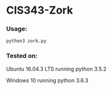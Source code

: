 # CIS343-Zork

### Usage:

```
python3 zork.py
```

### Tested on:
Ubuntu 16.04.3 LTS running python 3.5.2

Windows 10 running python 3.6.3

